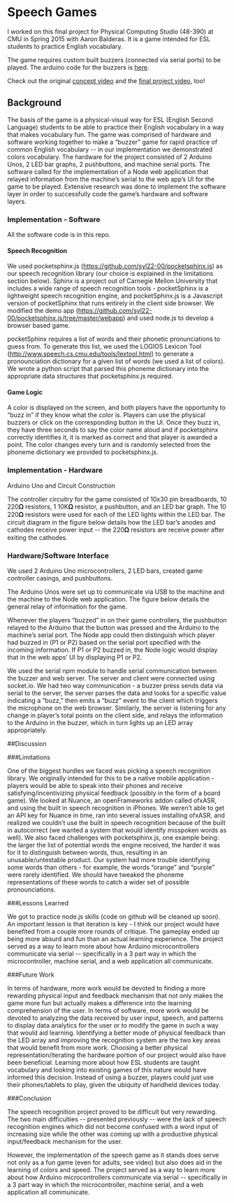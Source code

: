 # Speech Games

I worked on this final project for Physical Computing Studio (48-390) at CMU in Spring 2015 with Aaron Balderas. It is a game intended for ESL students to practice English vocabulary. 

The game requires custom built buzzers (connected via serial ports) to be played. The arduino code for the buzzers is [here](https://github.com/aebalderas/speechgame-hardware).

Check out the original [concept video](https://www.youtube.com/channel/UCKscJCE9PgWuSFp18LEgECg) and the [final project video](https://www.youtube.com/watch?v=iop9n9SMDq8), too! 

## Background

The basis of the game is a physical-visual way for ESL (English Second Language) students to be able to practice their English vocabulary in a way that makes vocabulary fun. The game was comprised of hardware and software working together to make a “buzzer” game for rapid practice of common English vocabulary -- in our implementation we demonstrated colors vocabulary. The hardware for the project consisted of 2 Arduino Unos, 2 LED bar graphs, 2 pushbuttons, and machine serial ports. The software called for the implementation of a Node web application that relayed information from the machine’s serial to the web app’s UI for the game to be played. Extensive research was done to implement the software layer in order to successfully code the game’s hardware and software layers.

### Implementation - Software

All the software code is in this repo.

#### Speech Recognition

We used pocketsphinx.js (https://github.com/syl22-00/pocketsphinx.js) as our speech recognition library (our choice is explained in the limitations section below). Sphinx is a project out of Carnegie Mellon University that includes a wide range of speech recognition tools - pocketSphinx is a lightweight speech recognition engine, and pocketSphinx.js is a Javascript version of pocketSphinx that runs entirely in the client side browser. We modified the demo app (https://github.com/syl22-00/pocketsphinx.js/tree/master/webapp) and used node.js to develop a browser based game.

pocketSphinx requires a list of words and their phonetic pronunciations to guess from. To generate this list, we used the LOGIOS Lexicon Tool (http://www.speech.cs.cmu.edu/tools/lextool.html) to generate a pronounciation dictionary for a given list of words (we used a list of colors). We wrote a python script that parsed this phoneme dictionary into the appropriate data structures that pocketsphinx.js required.

#### Game Logic

A color is displayed on the screen, and both players have the opportunity to “buzz in” if they know what the color is. Players can use the physical buzzers or click on the corresponding button in the UI. Once they buzz in, they have three seconds to say the color name aloud and if pocketsphinx correctly identifies it, it is marked as correct and that player is awarded a point. The color changes every turn and is randomly selected from the phoneme dictionary we provided to pocketsphinx.js.

### Implementation - Hardware

Arduino Uno and Circuit Construction

The controller circuitry for the game consisted of 10x30 pin breadboards, 10 220𝛀 resistors, 1 10K𝛀 resistor, a pushbutton, and an LED bar graph. The 10 220𝛀 resistors were used for each of the LED lights within the LED bar. The circuit diagram in the figure below details how the LED bar’s anodes and cathodes receive power input -- the 220𝛀 resistors are receive power after exiting the cathodes.

### Hardware/Software Interface

We used 2 Arduino Uno microcontrollers, 2 LED bars, created game controller casings, and pushbuttons.

The Arduino Unos were set up to communicate via USB to the machine and the machine to the Node web application. The figure below details the general relay of information for the game.

Whenever the players “buzzed” in on their game controllers, the pushbutton relayed to the Arduino that the button was pressed and the Arduino to the machine’s serial port. The Node app could then distinguish which player had buzzed in (P1 or P2) based on the serial port specified with the incoming information. If P1 or P2 buzzed in, the Node logic would display that in the web apps’ UI by displaying P1 or P2.

We used the serial npm module to handle serial communication between the buzzer and web server. The server and client were connected using socket.io. We had two way communication - a buzzer press sends data via serial to the server, the server parses the data and looks for a specific value indicating a “buzz,” then emits a “buzz” event to the client which triggers the microphone on the web browser. Similarly, the server is listening for any change in player’s total points on the client side, and relays the information to the Arduino in the buzzer, which in turn lights up an LED array appropriately.

##Discussion

###Limitations

One of the biggest hurdles we faced was picking a speech recognition library. We originally intended for this to be a native mobile application - players would be able to speak into their phones and receive satisfying/incentivizing physical feedback (possibly in the form of a board game). We looked at Nuance, an openFrameworks addon called ofxASR, and using the built in speech recognition in iPhones. We weren’t able to get an API key for Nuance in time, ran into several issues installing ofxASR, and realized we couldn’t use the built in speech recognition because of the built in autocorrect (we wanted a system that would identify misspoken words as well). 
We also faced challenges with pocketsphinx.js, one example being: the larger the list of potential words the engine received, the harder it was for it to distinguish between words, thus, resulting in an unusable/untestable product. Our system had more trouble identifying some words than others - for example, the words “orange” and “purple” were rarely identified. We should have tweaked the phoneme representations of these words to catch a wider set of possible pronounciations.

###Lessons Learned

We got to practice node.js skills (code on github will be cleaned up soon). 
An important lesson is that iteration is key - I think our project would have benefited from a couple more rounds of critique. The gameplay ended up being more absurd and fun than an actual learning experience. 
The project served as a way to learn more about how Arduino microcontrollers communicate via serial -- specifically in a 3 part way in which the microcontroller, machine serial, and a web application all communicate.

###Future Work

In terms of hardware, more work would be devoted to finding a more rewarding physical input and feedback mechanism that not only makes the game more fun but actually makes a difference into the learning comprehension of the user. In terms of software, more work would be devoted to analyzing the data received by user input, speech, and patterns to display data analytics for the user or to modify the game in such a way that would aid learning. 
Identifying a better mode of physical feedback than the LED array and improving the recognition system are the two key areas that would benefit from more work. Choosing a better physical representation/iterating the hardware portion of our project would also have been beneficial. Learning more about how ESL students are taught vocabulary and looking into existing games of this nature would have informed this decision. Instead of using a buzzer, players could just use their phones/tablets to play, given the ubiquity of handheld devices today.

###Conclusion

The speech recognition project proved to be difficult but very rewarding. The two main difficulties -- presented previously -- were the lack of speech recognition engines which did not become confused with a word input of increasing size while the other was coming up with a productive physical input/feedback mechanism for the user.

However, the implementation of the speech game as it stands does serve not only as a fun game (even for adults, see video) but also does aid in the learning of colors and speed. The project served as a way to learn more about how Arduino microcontrollers communicate via serial -- specifically in a 3 part way in which the microcontroller, machine serial, and a web application all communicate.

